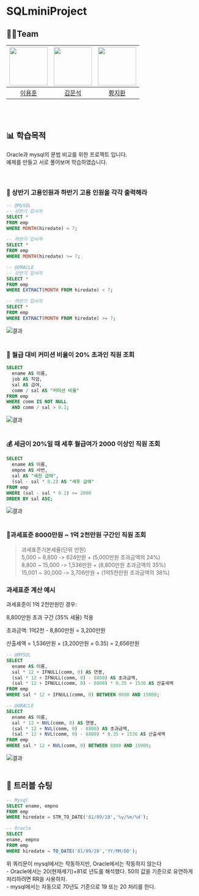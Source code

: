 # SQLminiProject

## 👨‍💻Team
|<img src="https://avatars.githubusercontent.com/u/56614731?v=4" width="100" height="100"/>|<img src="https://avatars.githubusercontent.com/u/117507439?v=4" width="100" height="100"/>|<img src="https://github.com/user-attachments/assets/c2190400-6734-41d4-bdd9-377c569489a8" width="100" height="100"/>|
|:-:|:-:|:-:|
|[이용훈](https://github.com/dldydgns)|[김문석](https://github.com/moonstone0514)|[황지환](https://github.com/jihwan77)|<br/>[@](https://github.com/ddd)|

<br></br>


## 📊 학습목적
Oracle과 mysql의 문법 비교를 위한 프로젝트 입니다.<br>
예제를 만들고 서로 풀어보며 학습하였습니다.
<br>
<br></br>


### 📅 상반기 고용인원과 하반기 고용 인원을 각각 출력해라


```sql
-- @MySQL
-- 상반기 입사자
SELECT *
FROM emp
WHERE MONTH(hiredate) < 7;

-- 하반기 입사자
SELECT *
FROM emp
WHERE MONTH(hiredate) >= 7;

-- @ORACLE
-- 상반기 입사자
SELECT *
FROM emp
WHERE EXTRACT(MONTH FROM hiredate) < 7;

-- 하반기 입사자
SELECT *
FROM emp
WHERE EXTRACT(MONTH FROM hiredate) >= 7;
```
![결과](https://github.com/user-attachments/assets/1d4ca370-1fa7-4244-af21-d70661397d45)
<br></br>


### 💼 월급 대비 커미션 비율이 20% 초과인 직원 조회
```sql
SELECT
  ename AS 이름,
  job AS 직업,
  sal AS 급여,
  comm / sal AS "커미션 비율"
FROM emp
WHERE comm IS NOT NULL
  AND comm / sal > 0.2;
  ```
![결과](https://github.com/user-attachments/assets/c8c61fea-f946-4506-8419-d82eff5ce3c9)
<br></br>


### 💰 세금이 20%일 때 세후 월급여가 2000 이상인 직원 조회

```sql
SELECT 
  ename AS 이름,
  empno AS 사번,
  sal AS "세전 급여",
  (sal - sal * 0.2) AS "세후 급여"
FROM emp
WHERE (sal - sal * 0.2) >= 2000
ORDER BY sal ASC;
```
![결과](https://github.com/user-attachments/assets/7e279d9a-b127-4523-bc58-ec971cd28ef6)
<br></br>


###  🧾과세표준 8000만원 ~ 1억 2천만원 구간인 직원 조회

>과세표준기본세율(단위 만원)<br>
>5,000 ~ 8,800 -> 624만원 + (5,000만원 초과금액의 24%)<br>
>8,800 ~ 15,000 -> 1,536만원 + (8,800만원 초과금액의 35%)<br>
>15,001 ~ 30,000 -> 3,706만원 + (1억5천만원 초과금액의 38%)

###  과세표준 계산 예시

과세표준이 1억 2천만원인 경우:

8,800만원 초과 구간 (35% 세율) 적용

초과금액: 1억2천 - 8,800만원 = 3,200만원 

산출세액 = 1,536만원 + (3,200만원 × 0.35) = 2,656만원

```sql
-- @MYSQL
SELECT
  ename AS 이름,
  sal * 12 + IFNULL(comm, 0) AS 연봉,
  (sal * 12 + IFNULL(comm, 0) - 8800) AS 초과금액,
  (sal * 12 + IFNULL(comm, 0) - 8800) * 0.35 + 1536 AS 산출세액
FROM emp
WHERE sal * 12 + IFNULL(comm, 0) BETWEEN 8800 AND 15000;

-- @ORACLE
SELECT
  ename AS 이름,
  sal * 12 + NVL(comm, 0) AS 연봉,
  (sal * 12 + NVL(comm, 0) - 8800) AS 초과금액,
  (sal * 12 + NVL(comm, 0) - 8800) * 0.35 + 1536 AS 산출세액
FROM emp
WHERE sal * 12 + NVL(comm, 0) BETWEEN 8800 AND 15000;

```
![결과](https://github.com/user-attachments/assets/9c7625d5-4051-4729-8ef7-9db18f672a4d)
<br></br>


## 🔧 트러블 슈팅
```sql
-- Mysql
SELECT ename, empno 
FROM emp 
WHERE hiredate = STR_TO_DATE('81/09/28','%y/%m/%d');

-- Oracle
SELECT
ename, empno 
FROM emp 
WHERE hiredate = TO_DATE('81/09/28','YY/MM/DD');
```
위 쿼리문이 mysql에서는 작동하지만, Oracle에서는 작동하지 않는다<br>
	- Oracle에서는 20(현재세기)+81로 년도를 해석했다. 50의 값을 기준으로 유연하게 처리하려면 RR을 사용하자.<br>
	- mysql에서는 자동으로 70년도 기준으로 19 또는 20 처리를 한다.<br>

